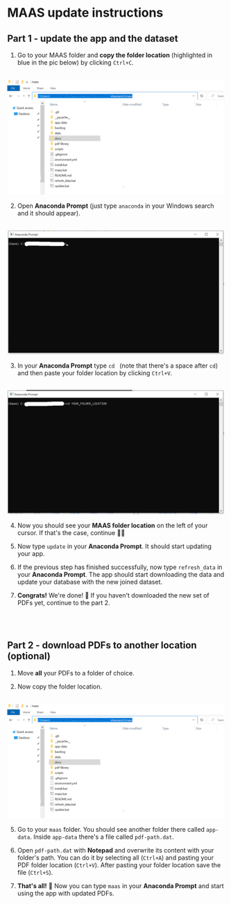 # MAAS update instructions

## Part 1 - update the app and the dataset

1. Go to your MAAS folder and **copy the folder location** (highlighted in blue in the pic below) by clicking `Ctrl+C`.
<br>
    <img src="https://github.com/AlxndrMlk/maas/raw/main/docs/folder_location.png" width="500">


2. Open **Anaconda Prompt** (just type `anaconda` in your Windows search and it should appear).
<br>
    <img src="https://github.com/AlxndrMlk/maas/raw/main/docs/anaconda_prompt.png" width="500">

3. In your **Anaconda Prompt** type `cd ` (note that there's a space after `cd`) and then paste your folder location by clicking `Ctrl+V`.
<br>
    <img src="https://github.com/AlxndrMlk/maas/raw/main/docs/anaconda_prompt_2.png" width="500">

4. Now you should see your **MAAS folder location** on the left of your cursor. If that's the case, continue 👍🏼

5. Now type `update` in your **Anaconda Prompt**. It should start updating your app.

6. If the previous step has finished successfully, now type `refresh_data` in your **Anaconda Prompt**. The app should start downloading the data and update your database with the new joined dataset.

7. **Congrats!** We're done! 🎉 If you haven't downloaded the new set of PDFs yet, continue to the part 2. 

<br>

<!-- ## Part 2 - download PDFs (optional)

1. Download PDFs from here: https://cbu-pdf.s3.us-east-2.amazonaws.com/pdf-prqst/pdf_proq.zip (45GB). Save the file in `pdf-library` folder (it's inside your `maas` folder). If you don't have enough space on your main drive, go directly to **Part 3**.

2. Unzip the files directly to the folder (options like `Extract Here` or `Wypakuj tutaj`).

3. After extracting, you can **delete** the zip file (`pdf.zip`).

3. **That's all!** 🎉 Now you can type `maas` in your **Anaconda Prompt** and start using the app with updated PDFs.  -->

<br>

## Part 2 - download PDFs to another location (optional)

1. Move **all** your PDFs to a folder of choice.

4. Now copy the folder location.
<br>
    <img src="https://github.com/AlxndrMlk/maas/raw/main/docs/folder_location.png" width="500">

5. Go to your `maas` folder. You should see another folder there called `app-data`. Inside `app-data` there's a file called `pdf-path.dat`.

6. Open `pdf-path.dat` with **Notepad** and overwrite its content with your folder's path. You can do it by selecting all (`Ctrl+A`) and pasting your PDF folder location (`Ctrl+V`). After pasting your folder location save the file (`Ctrl+S`).

7. **That's all!** 🎉 Now you can type `maas` in your **Anaconda Prompt** and start using the app with updated PDFs. 